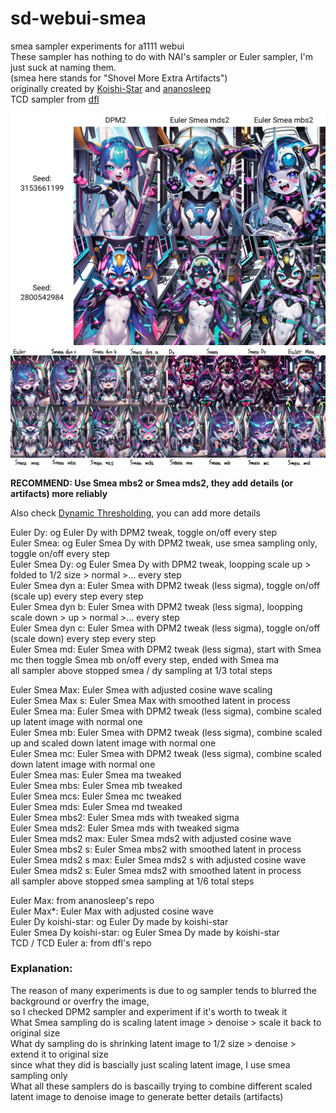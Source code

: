 # sd-webui-smea
smea sampler experiments for a1111 webui    
These sampler has nothing to do with NAI's sampler or Euler sampler, I'm just suck at naming them.      
(smea here stands for "Shovel More Extra Artifacts")      
originally created by [Koishi-Star](https://github.com/Koishi-Star/Euler-Smea-Dyn-Sampler) and [ananosleep](https://github.com/ananosleep/advanced_euler_sampler_extension)      
TCD sampler from [dfl](https://github.com/dfl/comfyui-tcd-scheduler)       
    
![sample2](https://github.com/AG-w/sd-webui-smea/blob/main/sample2.jpg?raw=true)    
![sample](https://github.com/AG-w/sd-webui-smea/blob/main/sample.jpg?raw=true)

**RECOMMEND: Use Smea mbs2 or Smea mds2, they add details (or artifacts) more reliably**    

Also check [Dynamic Thresholding](https://github.com/mcmonkeyprojects/sd-dynamic-thresholding), you can add more details    

Euler Dy: og Euler Dy with DPM2 tweak, toggle on/off every step    
Euler Smea: og Euler Smea Dy with DPM2 tweak, use smea sampling only, toggle on/off every step    
Euler Smea Dy: og Euler Smea Dy with DPM2 tweak, loopping scale up > folded to 1/2 size > normal >... every step     
Euler Smea dyn a: Euler Smea with DPM2 tweak (less sigma), toggle on/off (scale up) every step every step    
Euler Smea dyn b: Euler Smea with DPM2 tweak (less sigma), loopping scale down > up > normal >... every step   
Euler Smea dyn c: Euler Smea with DPM2 tweak (less sigma), toggle on/off (scale down) every step every step   
Euler Smea md: Euler Smea with DPM2 tweak (less sigma), start with Smea mc then toggle Smea mb on/off every step, ended with Smea ma  
all sampler above stopped smea / dy sampling at 1/3 total steps      

Euler Smea Max: Euler Smea with adjusted cosine wave scaling      
Euler Smea Max s: Euler Smea Max with smoothed latent in process      
Euler Smea ma: Euler Smea with DPM2 tweak (less sigma), combine scaled up latent image with normal one    
Euler Smea mb: Euler Smea with DPM2 tweak (less sigma), combine scaled up and scaled down latent image with normal one    
Euler Smea mc: Euler Smea with DPM2 tweak (less sigma), combine scaled down latent image with normal one          
Euler Smea mas: Euler Smea ma tweaked    
Euler Smea mbs: Euler Smea mb tweaked    
Euler Smea mcs: Euler Smea mc tweaked    
Euler Smea mds: Euler Smea md tweaked      
Euler Smea mbs2: Euler Smea mds with tweaked sigma          
Euler Smea mds2: Euler Smea mds with tweaked sigma     
Euler Smea mds2 max: Euler Smea mds2 with adjusted cosine wave      
Euler Smea mbs2 s: Euler Smea mbs2 with smoothed latent in process        
Euler Smea mds2 s max: Euler Smea mds2 s with adjusted cosine wave         
Euler Smea mds2 s: Euler Smea mds2 with smoothed latent in process     
all sampler above stopped smea sampling at 1/6 total steps    
    
Euler Max: from ananosleep's repo    
Euler Max*: Euler Max with adjusted cosine wave      
Euler Dy koishi-star: og Euler Dy made by koishi-star        
Euler Smea Dy koishi-star: og Euler Smea Dy made by koishi-star     
TCD / TCD Euler a: from dfl's repo        
       
### Explanation:    
The reason of many experiments is due to og sampler tends to blurred the background or overfry the image,    
so I checked DPM2 sampler and experiment if it's worth to tweak it    
What Smea sampling do is scaling latent image > denoise > scale it back to original size    
What dy sampling do is shrinking latent image to 1/2 size > denoise > extend it to original size    
since what they did is bascially just scaling latent image, I use smea sampling only    
What all these samplers do is bascailly trying to combine different scaled latent image to denoise image to generate better details (artifacts)
